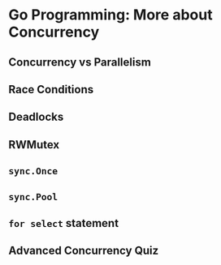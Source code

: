 # Go Programming: More about Concurrency

## Concurrency vs Parallelism




## Race Conditions




## Deadlocks





## RWMutex





## `sync.Once`






## `sync.Pool`





## `for select` statement





## Advanced Concurrency Quiz